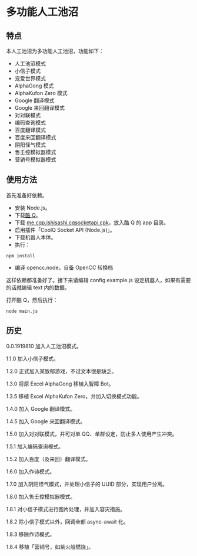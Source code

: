 # 多功能人工池沼
## 特点
本人工池沼为多功能人工池沼，功能如下：
- 人工池沼模式
- 小信子模式
- 宠爱世界模式
- AlphaGong 模式
- AlphaKufon Zero 模式
- Google 翻译模式
- Google 来回翻译模式
- 对对联模式
- 编码查询模式
- 百度翻译模式
- 百度来回翻译模式
- 阴阳怪气模式
- 售壬控模拟器模式
- 营销号模拟器模式

## 使用方法
首先准备好依赖。
- 安装 Node.js。
- 下载[酷 Q](https://cqp.cc/)。
- 下载 [me.cqp.ishisashi.cqsocketapi.cpk](https://dl.bintray.com/mrhso/cqsocketapi/me.cqp.ishisashi.cqsocketapi.cpk)，放入酷 Q 的 app 目录。
- 启用插件「CoolQ Socket API (Node.js)」。
- 下载机器人本体。
- 执行：
```
npm install
```
- 编译 opencc.node，自备 OpenCC 转换档

这样依赖都准备好了。接下来请编辑 config.example.js 设定机器人，如果有需要的话就编辑 text 内的数据。

打开酷 Q，然后执行：
```
node main.js
```

## 历史
0.0.1919810 加入人工池沼模式。

1.1.0 加入小信子模式。

1.2.0 正式加入某致郁游戏，不过文本很是缺乏。

1.3.0 将原 Excel AlphaGong 移植入智障 Bot。

1.3.5 移植 Excel AlphaKufon Zero，并加入切换模式功能。

1.4.0 加入 Google 翻译模式。

1.4.5 加入 Google 来回翻译模式。

1.5.0 加入对对联模式，并可对单 QQ、单群设定，防止多人使用产生冲突。

1.5.1 加入编码查询模式。

1.5.2 加入百度（及来回）翻译模式。

1.6.0 加入作诗模式。

1.7.0 加入阴阳怪气模式，并处理小信子的 UUID 部分，实现用户分离。

1.8.0 加入售壬控模拟器模式。

1.8.1 对小信子模式进行图片处理，并加入容灾措施。

1.8.2 除小信子模式以外，回调全部 async-await 化。

1.8.3 移除作诗模式。

1.8.4 移植「营销号，如紫火般燃烧」。
